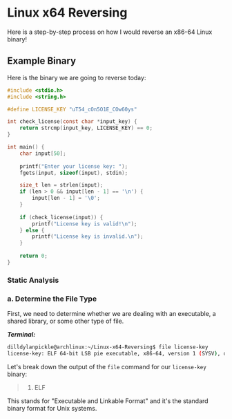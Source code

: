# Linux x64 Reversing

Here is a step-by-step process on how I would reverse an x86-64 Linux binary!

## Example Binary

Here is the binary we are going to reverse today:

```c
#include <stdio.h>
#include <string.h>

#define LICENSE_KEY "uT54_cOn5O1E_COw60ys"

int check_license(const char *input_key) {
    return strcmp(input_key, LICENSE_KEY) == 0;
}

int main() {
    char input[50];
    
    printf("Enter your license key: ");
    fgets(input, sizeof(input), stdin);

    size_t len = strlen(input);
    if (len > 0 && input[len - 1] == '\n') {
        input[len - 1] = '\0';
    }
    
    if (check_license(input)) {
        printf("License key is valid!\n");
    } else {
        printf("License key is invalid.\n");
    }
    
    return 0;
}
```

### Static Analysis

### a. Determine the File Type

First, we need to determine whether we are dealing with an executable, a shared library, or some other type of file.

***Terminal:***
```bash
dilldylanpickle@archlinux:~/Linux-x64-Reversing$ file license-key
license-key: ELF 64-bit LSB pie executable, x86-64, version 1 (SYSV), dynamically linked, interpreter /lib64/ld-linux-x86-64.so.2, BuildID[sha1]=ded5e8f145e4e45c471b080d253dd02bfe98d056, for GNU/Linux 3.2.0, with debug_info, not stripped
```

Let's break down the output of the `file` command for our `license-key` binary:
> 1. ELF

This stands for "Executable and Linkable Format" and it's the standard binary format for Unix systems.